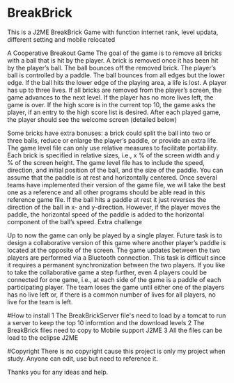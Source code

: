 # BreakBrick
This is a J2ME BreakBrick Game with function internet rank, level updata, different setting and mobile relocated

A Cooperative Breakout Game
The goal of the game is to remove all bricks with a ball that is hit by the player.
A brick is removed once it has been hit by the player’s ball. 
The ball bounces off the removed brick. 
The player’s ball is controlled by a paddle. 
The ball bounces from all edges but the lower edge. 
If the ball hits the lower edge of the playing area, a life is lost. 
A player has up to three lives. 
If all bricks are removed from the player’s screen, the game advances to the next level. 
If the player has no more lives left, the game is over. 
If the high score is in the current top 10, the game asks the player, if an entry to the high score list is desired. 
After each played game, the player should see the welcome screen (detailed below)

Some bricks have extra bonuses: a brick could split the ball into two or three balls, reduce or enlarge the player’s paddle, or provide an extra life.
The game level file can only use relative measures to facilitate portability. Each brick is specified in relative sizes, i.e., x % of the screen width and y % of the screen height. The game level file has to include the speed, direction, and initial position of the ball, and the size of the paddle. You can assume that the paddle is at rest and horizontally centered. Once several teams have implemented their version of the game file, we will take the best one as a reference and all other programs should be able read in this reference game file.
If the ball hits a paddle at rest it just reverses the direction of the ball in x- and y-direction.
However, if the player moves the paddle, the horizontal speed of the paddle is added to the horizontal component of the ball’s speed.
Extra challenge

Up to now the game can only be played by a single player. Future task is to design a collaborative version of this game where another player’s paddle is located at the opposite of the screen. The game updates between the two players are performed via a Bluetooth connection. This task is difficult since it requires a permanent synchronization between the two players. If you like to take the collaborative game a step further, even 4 players could be connected for one game, i.e., at each side of the game is a paddle of each participating player. The team loses the game until either one of the players has no live left or, if there is a common number of lives for all players, no live for the team is left.

#How to install
1 The BreakBrickServer file's need to load by a tomcat to run a server to keep the top 10 informtion and the download levels
2 The BreakBrick files need to copy to Mobile support J2ME 
3 All the files can be load to the eclipse J2ME 

#Copyright
There is no copyright cause this project is only my project when study. Anyone can edit, use but need to reference it. 

Thanks you for any ideas and help.
